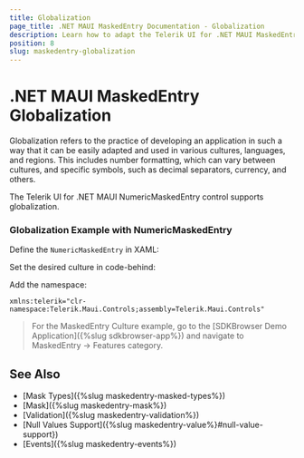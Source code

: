 ```yaml
---
title: Globalization
page_title: .NET MAUI MaskedEntry Documentation - Globalization
description: Learn how to adapt the Telerik UI for .NET MAUI MaskedEntry to device cultures by utilizing its globalization support options.
position: 8
slug: maskedentry-globalization
---
```


# .NET MAUI MaskedEntry Globalization

Globalization refers to the practice of developing an application in such a way that it can be easily adapted and used in various cultures, languages, and regions. This includes number formatting, which can vary between cultures, and specific symbols, such as decimal separators, currency, and others.

The Telerik UI for .NET MAUI NumericMaskedEntry control supports globalization.

### Globalization Example with NumericMaskedEntry

Define the `NumericMaskedEntry` in XAML:

<snippet id='numericmaskedentry-globalization-xaml' />

Set the desired culture in code-behind:

<snippet id='numericmaskedentry-globalization' />

Add the namespace:

```XAML
xmlns:telerik="clr-namespace:Telerik.Maui.Controls;assembly=Telerik.Maui.Controls"
```

> For the MaskedEntry Culture example, go to the [SDKBrowser Demo Application]({%slug sdkbrowser-app%}) and navigate to MaskedEntry -> Features category.

## See Also

- [Mask Types]({%slug maskedentry-masked-types%})
- [Mask]({%slug maskedentry-mask%})
- [Validation]({%slug maskedentry-validation%})
- [Null Values Support]({%slug maskedentry-value%}#null-value-support})
- [Events]({%slug maskedentry-events%})
